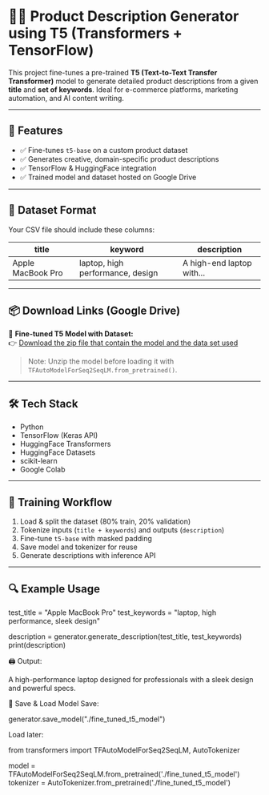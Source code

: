 # 🧠📄 Product Description Generator using T5 (Transformers + TensorFlow)

This project fine-tunes a pre-trained **T5 (Text-to-Text Transfer Transformer)** model to generate detailed product descriptions from a given **title** and **set of keywords**. Ideal for e-commerce platforms, marketing automation, and AI content writing.

---

## 🚀 Features

- ✅ Fine-tunes `t5-base` on a custom product dataset
- ✅ Generates creative, domain-specific product descriptions
- ✅ TensorFlow & HuggingFace integration
- ✅ Trained model and dataset hosted on Google Drive

---

## 📁 Dataset Format

Your CSV file should include these columns:

| title             | keyword                           | description             |
|-------------------|------------------------------------|--------------------------|
| Apple MacBook Pro | laptop, high performance, design   | A high-end laptop with...|

---

## 📦 Download Links (Google Drive)


💾 **Fine-tuned T5 Model with Dataset:**  
👉 [Download the zip file that contain the model and the data set used](https://drive.google.com/file/d/1sCZ1-RpULz2j9is_U8DWI-pgOgmRpekT/view?usp=sharing)

> Note: Unzip the model before loading it with `TFAutoModelForSeq2SeqLM.from_pretrained()`.

---

## 🛠️ Tech Stack

- Python
- TensorFlow (Keras API)
- HuggingFace Transformers
- HuggingFace Datasets
- scikit-learn
- Google Colab

---

## 🔧 Training Workflow

1. Load & split the dataset (80% train, 20% validation)
2. Tokenize inputs (`title + keywords`) and outputs (`description`)
3. Fine-tune `t5-base` with masked padding
4. Save model and tokenizer for reuse
5. Generate descriptions with inference API

---

## 🔍 Example Usage

test_title = "Apple MacBook Pro"
test_keywords = "laptop, high performance, sleek design"

description = generator.generate_description(test_title, test_keywords)
print(description)

🖨️ Output:

A high-performance laptop designed for professionals with a sleek design and powerful specs.

💾 Save & Load Model
Save:

generator.save_model("./fine_tuned_t5_model")

Load later:

from transformers import TFAutoModelForSeq2SeqLM, AutoTokenizer

model = TFAutoModelForSeq2SeqLM.from_pretrained('./fine_tuned_t5_model')
tokenizer = AutoTokenizer.from_pretrained('./fine_tuned_t5_model')
